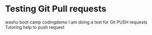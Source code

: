 # Testing Git Pull requests
washu boot camp codingdemo
I am doing a test for Git PUSH requests
Tutoring help to push request
